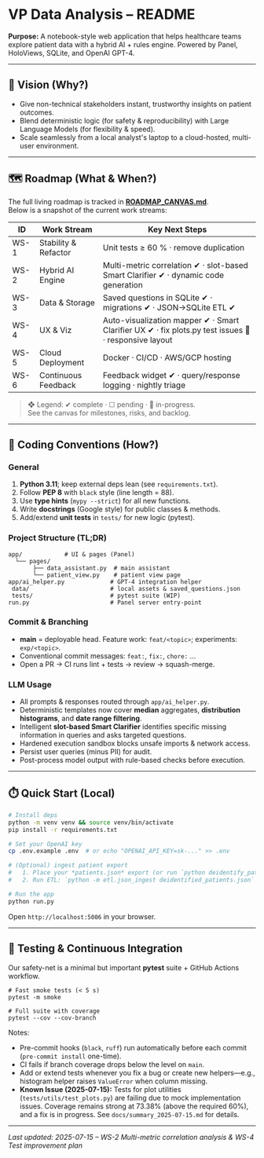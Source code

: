 # VP Data Analysis – README

**Purpose:** A notebook-style web application that helps healthcare teams explore patient data with a hybrid AI + rules engine. Powered by Panel, HoloViews, SQLite, and OpenAI GPT-4.

---
## 🚀 Vision (Why?)
* Give non-technical stakeholders instant, trustworthy insights on patient outcomes.
* Blend deterministic logic (for safety & reproducibility) with Large Language Models (for flexibility & speed).
* Scale seamlessly from a local analyst's laptop to a cloud-hosted, multi-user environment.

---
## 🗺️ Roadmap (What & When?)
The full living roadmap is tracked in **[ROADMAP_CANVAS.md](./ROADMAP_CANVAS.md)**.  
Below is a snapshot of the current work streams:

| ID | Work Stream | Key Next Steps |
|----|-------------|----------------|
| WS-1 | Stability & Refactor | Unit tests ≥ 60 % · remove duplication |
| WS-2 | Hybrid AI Engine | Multi-metric correlation ✔ · slot-based Smart Clarifier ✔ · dynamic code generation |
| WS-3 | Data & Storage | Saved questions in SQLite ✔ · migrations ✔ · JSON→SQLite ETL ✔ |
| WS-4 | UX & Viz | Auto-visualization mapper ✔ · Smart Clarifier UX ✔ · fix plots.py test issues 🔄 · responsive layout |
| WS-5 | Cloud Deployment | Docker · CI/CD · AWS/GCP hosting |
| WS-6 | Continuous Feedback | Feedback widget ✔ · query/response logging · nightly triage |

> ❖ Legend: ✔ complete · ☐ pending · 🔄 in-progress.  
> See the canvas for milestones, risks, and backlog.

---
## 🧭 Coding Conventions (How?)

### General
1. **Python 3.11**; keep external deps lean (see `requirements.txt`).
2. Follow **PEP 8** with `black` style (line length = 88).
3. Use **type hints** (`mypy --strict`) for all new functions.
4. Write **docstrings** (Google style) for public classes & methods.
5. Add/extend **unit tests** in `tests/` for new logic (pytest).

### Project Structure (TL;DR)
```
app/            # UI & pages (Panel)
  └── pages/
       ├── data_assistant.py  # main assistant
       └── patient_view.py    # patient view page
app/ai_helper.py             # GPT-4 integration helper
 data/                       # local assets & saved_questions.json
 tests/                      # pytest suite (WIP)
run.py                       # Panel server entry-point
```

### Commit & Branching
* **main** = deployable head. Feature work: `feat/<topic>`; experiments: `exp/<topic>`.
* Conventional commit messages: `feat:`, `fix:`, `chore:` …
* Open a PR → CI runs lint + tests → review → squash-merge.

### LLM Usage
* All prompts & responses routed through `app/ai_helper.py`.
* Deterministic templates now cover **median** aggregates, **distribution histograms**, and **date range filtering**.
* Intelligent **slot-based Smart Clarifier** identifies specific missing information in queries and asks targeted questions.
* Hardened execution sandbox blocks unsafe imports & network access.
* Persist user queries (minus PII) for audit.
* Post-process model output with rule-based checks before execution.

---
## ⏱️ Quick Start (Local)
```bash
# Install deps
python -m venv venv && source venv/bin/activate
pip install -r requirements.txt

# Set your OpenAI key
cp .env.example .env  # or echo "OPENAI_API_KEY=sk-..." >> .env

# (Optional) ingest patient export
#   1. Place your *patients.json* export (or run `python deidentify_patients.py patients.json` → `deidentified_patients.json`)
#   2. Run ETL: `python -m etl.json_ingest deidentified_patients.json`

# Run the app
python run.py
```
Open `http://localhost:5006` in your browser.

---
## 🧪 Testing & Continuous Integration

Our safety-net is a minimal but important **pytest** suite + GitHub Actions workflow.

```
# Fast smoke tests (< 5 s)
pytest -m smoke

# Full suite with coverage
pytest --cov --cov-branch
```

Notes:
* Pre-commit hooks (`black`, `ruff`) run automatically before each commit (`pre-commit install` one-time).
* CI fails if branch coverage drops below the level on `main`.
* Add or extend tests whenever you fix a bug or create new helpers—e.g., histogram helper raises `ValueError` when column missing.
* **Known Issue (2025-07-15):** Tests for plot utilities (`tests/utils/test_plots.py`) are failing due to mock implementation issues. Coverage remains strong at 73.38% (above the required 60%), and a fix is in progress. See `docs/summary_2025-07-15.md` for details.

---
*Last updated: 2025-07-15 – WS-2 Multi-metric correlation analysis & WS-4 Test improvement plan* 